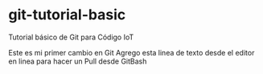 # git-tutorial-basic
Tutorial básico de Git para Código IoT

Este es mi primer cambio en Git
Agrego esta linea de texto desde el editor en linea para hacer un Pull desde GitBash
